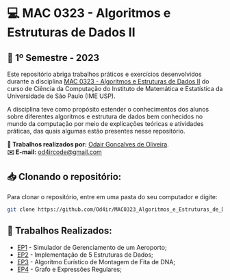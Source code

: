 # 💻 MAC 0323 - Algoritmos e Estruturas de Dados II
## 📅 1º Semestre - 2023

Este repositório abriga trabalhos práticos e exercícios desenvolvidos durante a disciplina [MAC 0323 - Algoritmos e Estruturas de Dados II](https://uspdigital.usp.br/jupiterweb/obterDisciplina?nomdis=&sgldis=MAC0323) do curso de Ciência da Computação do Instituto de Matemática e Estatística da Universidade de São Paulo (IME USP).

A disciplina teve como propósito estender o conhecimentos dos alunos sobre diferentes algoritmos e estrutura de dados bem conhecidos no mundo da computação por meio de explicações teóricas e atividades práticas, das quais algumas estão presentes nesse repositório. 

**👤 Trabalhos realizados por:** [Odair Gonçalves de Oliveira](https://github.com/Od4ir).  
**✉️ E-mail:** [od4ircode@gmail.com](mailto:od4ircode@gmail.com)
<br>

## 📥 Clonando o repositório:
Para clonar o repositório, entre em uma pasta do seu computador e digite:
```bash
git clone https://github.com/Od4ir/MAC0323_Algoritmos_e_Estruturas_de_Dados_2.git
```

## 📝 Trabalhos Realizados:
- [EP1](#) - Simulador de Gerenciamento de um Aeroporto;
- [EP2](#) - Implementação de 5 Estruturas de Dados;
- [EP3](#) - Algoritmo Eurístico de Montagem de Fita de DNA;
- [EP4](#) - Grafo e Expressões Regulares;
